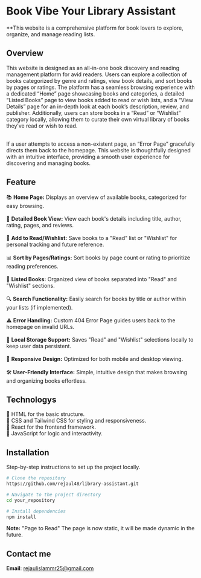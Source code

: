 # Book Vibe Your Library Assistant

**This website is a comprehensive platform for book lovers to explore, organize, and manage reading lists.

## Overview

This website is designed as an all-in-one book discovery and reading management platform for avid readers. Users can explore a collection of books categorized by genre and ratings, view book details, and sort books by pages or ratings. The platform has a seamless browsing experience with a dedicated “Home” page showcasing books and categories, a detailed “Listed Books” page to view books added to read or wish lists, and a “View Details” page for an in-depth look at each book’s description, review, and publisher. Additionally, users can store books in a “Read” or “Wishlist” category locally, allowing them to curate their own virtual library of books they’ve read or wish to read. <br><br>

If a user attempts to access a non-existent page, an “Error Page” gracefully directs them back to the homepage. This website is thoughtfully designed with an intuitive interface, providing a smooth user experience for discovering and managing books.

## Feature
📚 **Home Page:** Displays an overview of available books, categorized for easy browsing.<br>  
📖 **Detailed Book View:** View each book's details including title, author, rating, pages, and reviews.<br>  
📝 **Add to Read/Wishlist:** Save books to a "Read" list or "Wishlist" for personal tracking and future reference.<br>  
📊 **Sort by Pages/Ratings:** Sort books by page count or rating to prioritize reading preferences.<br>  
📂 **Listed Books:** Organized view of books separated into "Read" and "Wishlist" sections.<br>  
🔍 **Search Functionality:** Easily search for books by title or author within your lists (if implemented).<br>  
⚠️ **Error Handling:** Custom 404 Error Page guides users back to the homepage on invalid URLs.<br>  
💾 **Local Storage Support:** Saves "Read" and "Wishlist" selections locally to keep user data persistent.<br>  
📱 **Responsive Design:** Optimized for both mobile and desktop viewing.<br>  
🛠 **User-Friendly Interface:** Simple, intuitive design that makes browsing and organizing books effortless.<br>

## Technologys
🔵 HTML for the basic structure. <br>
🔵 CSS and Tailwind CSS for styling and responsiveness. <br>
🔵 React for the frontend framework. <br>
🔵 JavaScript for logic and interactivity. <br>

## Installation

Step-by-step instructions to set up the project locally.

```bash
# Clone the repository
https://github.com/rejaul48/library-assistant.git

# Navigate to the project directory
cd your_repository

# Install dependencies
npm install

```
**Note:** "Page to Read" The page is now static, it will be made dynamic in the future.

## Contact me
**Email**: [rejaulislammr25@gmail.com](mailto:rejaulislammr25@gmail.com)


